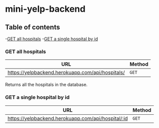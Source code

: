 # mini-yelp-backend

## Table of contents

-[GET all hospitals](https://yelpbackend.herokuapp.com/api/hospitals/) -[GET a single hospital by id](https://yelpbackend.herokuapp.com/api/hospital/:id)

### GET all hospitals

| URL                                              | Method |
| ------------------------------------------------ | ------ |
| https://yelpbackend.herokuapp.com/api/hospitals/ | `GET`  |

Returns all the hospitals in the database.

### GET a single hospital by id

| URL                                                | Method |
| -------------------------------------------------- | ------ |
| https://yelpbackend.herokuapp.com/api/hospital/:id | `GET`  |
